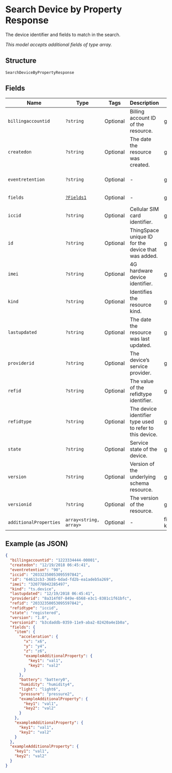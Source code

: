 
# Search Device by Property Response

The device identifier and fields to match in the search.

*This model accepts additional fields of type array.*

## Structure

`SearchDeviceByPropertyResponse`

## Fields

| Name | Type | Tags | Description | Getter | Setter |
|  --- | --- | --- | --- | --- | --- |
| `billingaccountid` | `?string` | Optional | Billing account ID of the resource. | getBillingaccountid(): ?string | setBillingaccountid(?string billingaccountid): void |
| `createdon` | `?string` | Optional | The date the resource was created. | getCreatedon(): ?string | setCreatedon(?string createdon): void |
| `eventretention` | `?string` | Optional | - | getEventretention(): ?string | setEventretention(?string eventretention): void |
| `fields` | [`?Fields1`](../../doc/models/fields-1.md) | Optional | - | getFields(): ?Fields1 | setFields(?Fields1 fields): void |
| `iccid` | `?string` | Optional | Cellular SIM card identifier. | getIccid(): ?string | setIccid(?string iccid): void |
| `id` | `?string` | Optional | ThingSpace unique ID for the device that was added. | getId(): ?string | setId(?string id): void |
| `imei` | `?string` | Optional | 4G hardware device identifier. | getImei(): ?string | setImei(?string imei): void |
| `kind` | `?string` | Optional | Identifies the resource kind. | getKind(): ?string | setKind(?string kind): void |
| `lastupdated` | `?string` | Optional | The date the resource was last updated. | getLastupdated(): ?string | setLastupdated(?string lastupdated): void |
| `providerid` | `?string` | Optional | The device’s service provider. | getProviderid(): ?string | setProviderid(?string providerid): void |
| `refid` | `?string` | Optional | The value of the refidtype identifier. | getRefid(): ?string | setRefid(?string refid): void |
| `refidtype` | `?string` | Optional | The device identifier type used to refer to this device. | getRefidtype(): ?string | setRefidtype(?string refidtype): void |
| `state` | `?string` | Optional | Service state of the device. | getState(): ?string | setState(?string state): void |
| `version` | `?string` | Optional | Version of the underlying schema resource. | getVersion(): ?string | setVersion(?string version): void |
| `versionid` | `?string` | Optional | The version of the resource. | getVersionid(): ?string | setVersionid(?string versionid): void |
| `additionalProperties` | `array<string, array>` | Optional | - | findAdditionalProperty(string key): array | additionalProperty(string key, array value): void |

## Example (as JSON)

```json
{
  "billingaccountid": "1223334444-00001",
  "createdon": "12/19/2018 06:45:41",
  "eventretention": "90",
  "iccid": "20332350053095597842",
  "id": "64612cb3-3685-6dad-fd2b-ea1adeb5a269",
  "imei": "320778042285497",
  "kind": "ts.device",
  "lastupdated": "12/19/2018 06:45:41",
  "providerid": "8a314f07-849e-6568-e3c1-8381c1f61bfc",
  "refid": "20332350053095597842",
  "refidtype": "iccid",
  "state": "registered",
  "version": "1.0",
  "versionid": "b3cdaddb-0359-11e9-aba2-02420a4e1b0a",
  "fields": {
    "item": {
      "acceleration": {
        "x": "x6",
        "y": "y4",
        "z": "z6",
        "exampleAdditionalProperty": {
          "key1": "val1",
          "key2": "val2"
        }
      },
      "battery": "battery0",
      "humidity": "humidity4",
      "light": "light6",
      "pressure": "pressure2",
      "exampleAdditionalProperty": {
        "key1": "val1",
        "key2": "val2"
      }
    },
    "exampleAdditionalProperty": {
      "key1": "val1",
      "key2": "val2"
    }
  },
  "exampleAdditionalProperty": {
    "key1": "val1",
    "key2": "val2"
  }
}
```

